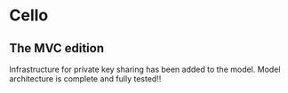 # Cello
## The MVC edition

Infrastructure for private key sharing has been added to the model.
Model architecture is complete and fully tested!!
